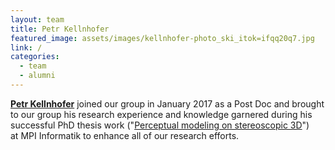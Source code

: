 ```yaml
---
layout: team
title: Petr Kellnhofer
featured_image: assets/images/kellnhofer-photo_ski_itok=ifqq20q7.jpg
link: /
categories:
  - team
  - alumni
---
```

**[Petr Kellnhofer](https://people.csail.mit.edu/pkellnho/)** joined our group in January 2017 as a Post Doc and brought to our group his research experience and knowledge garnered during his successful PhD thesis work ("[Perceptual modeling on stereoscopic 3D](http://people.mpi-inf.mpg.de/%7Epkellnho/phd.pdf)") at MPI Informatik to enhance all of our research efforts.